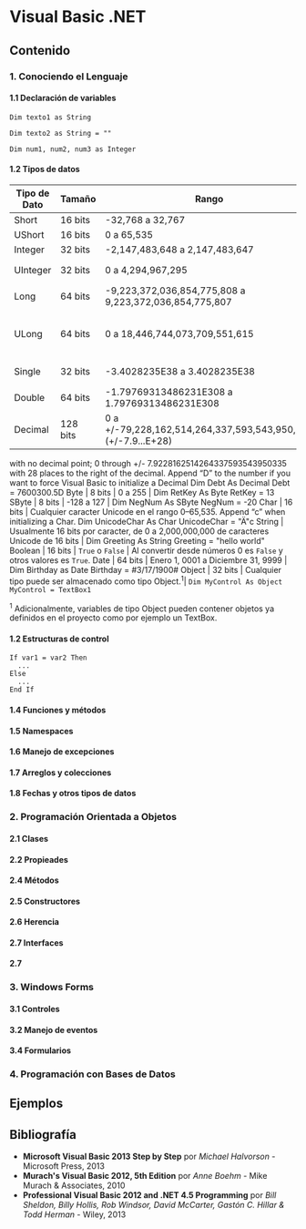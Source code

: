 # Visual Basic .NET

## Contenido

### 1. Conociendo el Lenguaje
#### 1.1 Declaración de variables

```vb.net
Dim texto1 as String

Dim texto2 as String = ""

Dim num1, num2, num3 as Integer
```

#### 1.2 Tipos de datos

Tipo de Dato | Tamaño | Rango | Declaración
-------------|--------|-------|------------
Short | 16 bits | -32,768 a 32,767 | `Dim num as Short = -3200`
UShort | 16 bits | 0 a 65,535 | `Dim num as UShort = 2500`
Integer | 32 bits | -2,147,483,648 a 2,147,483,647 | `Dim num as UShort = 2500`
UInteger | 32 bits | 0 a 4,294,967,295 | Dim Seconds As UInteger <br> Seconds = 3000000
Long | 64 bits | -9,223,372,036,854,775,808 a 9,223,372,036,854,775,807 | Dim Bugs As Long <br>Bugs = 7800000016
ULong | 64 bits | 0 a 18,446,744,073,709,551,615 | Dim SandGrains As ULong <br>SandGrains = 1800000000000000000
Single | 32 bits | -3.4028235E38 a 3.4028235E38 | Dim UnitCost As Single <br>UnitCost = 899.99
Double | 64 bits | -1.79769313486231E308 a 1.79769313486231E308 | Dim Pi As Double <br>Pi = 3.1415926535
Decimal | 128 bits | 0 a +/-79,228,162,514,264,337,593,543,950,335 (+/-7.9...E+28)
with no decimal point; 0 through +/-
7.9228162514264337593543950335 with
28 places to the right of the decimal.
Append “D” to the number if you want to
force Visual Basic to initialize a Decimal
Dim Debt As Decimal
Debt = 7600300.5D
Byte | 8 bits | 0 a 255 | Dim RetKey As Byte RetKey = 13
SByte | 8 bits | -128 a 127 | Dim NegNum As SByte NegNum = -20
Char | 16 bits | Cualquier caracter Unicode en el rango 0–65,535. Append “c” when initializing
a Char. Dim UnicodeChar As Char UnicodeChar = "Ä"c
String | Usualmente 16 bits por caracter, de 0 a 2,000,000,000 de caracteres Unicode de 16 bits | Dim Greeting As String Greeting = "hello world"
Boolean | 16 bits | `True` o `False` | Al convertir desde números 0 es `False` y otros valores es `True`.
Date | 64 bits | Enero 1, 0001 a Diciembre 31, 9999 | Dim Birthday as Date Birthday = #3/17/1900#
Object | 32 bits | Cualquier tipo puede ser almacenado como tipo Object.<sup>1</sup>| `Dim MyControl As Object`<br>`MyControl = TextBox1`

<sup>1</sup> Adicionalmente, variables de tipo Object pueden contener objetos ya definidos en el proyecto como por ejemplo un TextBox.




#### 1.2 Estructuras de control

```vb.net
If var1 = var2 Then
  ...
Else
  ...
End If
```

#### 1.4 Funciones y métodos
#### 1.5 Namespaces
#### 1.6 Manejo de excepciones
#### 1.7 Arreglos y colecciones
#### 1.8 Fechas y otros tipos de datos
### 2. Programación Orientada a Objetos
#### 2.1 Clases
#### 2.2 Propieades
#### 2.4 Métodos
#### 2.5 Constructores
#### 2.6 Herencia
#### 2.7 Interfaces
#### 2.7 
### 3. Windows Forms
#### 3.1 Controles
#### 3.2 Manejo de eventos
#### 3.4 Formularios
### 4. Programación con Bases de Datos

## Ejemplos

## Bibliografía
- **Microsoft Visual Basic 2013 Step by Step** por *Michael Halvorson* - Microsoft Press, 2013
- **Murach's Visual Basic 2012, 5th Edition** por *Anne Boehm* - Mike Murach & Associates, 2010
- **Professional Visual Basic 2012 and .NET 4.5 Programming** por *Bill Sheldon, Billy Hollis, Rob Windsor, David McCarter, Gastón C. Hillar & Todd Herman* - Wiley, 2013
